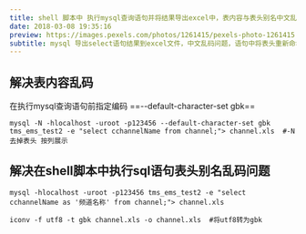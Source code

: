 ```yaml
---
title: shell 脚本中 执行mysql查询语句并将结果导出excel中，表内容与表头别名中文乱码问题
date: 2018-03-08 19:35:16
preview: https://images.pexels.com/photos/1261415/pexels-photo-1261415.jpeg?auto=compress&cs=tinysrgb&dpr=2&h=750&w=1260
subtitle: mysql 导出select语句结果到excel文件，中文乱码问题，语句中将表头重新命名为中文导出到excel乱码
---
```

## 解决表内容乱码 ## 
在执行mysql查询语句前指定编码
==--default-character-set gbk==  


```
mysql -N -hlocalhost -uroot -p123456 --default-character-set gbk tms_ems_test2 -e "select cchannelName from channel;"> channel.xls  #-N去掉表头 按列展示
```


## 解决在shell脚本中执行sql语句表头别名乱码问题

```
mysql -hlocalhost -uroot -p123456 tms_ems_test2 -e "select cchannelName as '频道名称' from channel;"> channel.xls 

iconv -f utf8 -t gbk channel.xls -o channel.xls  #将utf8转为gbk
```
